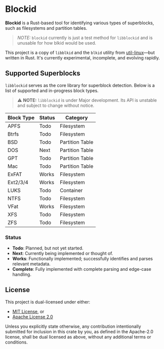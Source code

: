 # Blockid

**Blockid** is a Rust-based tool for identifying various types of superblocks, such as filesystems and partition tables.
> *NOTE:* `blockid` currently is just a test method for `libblockid` and is unusable for how blkid would be used.

This project is a copy of `libblkid` and the `blkid` utility from [util-linux](https://github.com/util-linux/util-linux/)—but written in Rust. It's currently experimental, incomplete, and evolving rapidly.

## Supported Superblocks

`libblockid` serves as the core library for superblock detection. Below is a list of supported and in-progress block types.

> ⚠️ **NOTE:** `libblockid` is under Major development. Its API is unstable and subject to change without notice.

| Block Type | Status | Category         |
|------------|--------|------------------|
| APFS       | Todo   | Filesystem       |
| Btrfs      | Todo   | Filesystem       |
| BSD        | Todo   | Partition Table  |
| DOS        | Next   | Partition Table  |
| GPT        | Todo   | Partition Table  |
| Mac        | Todo   | Partition Table  |
| ExFAT      | Works  | Filesystem       |
| Ext2/3/4   | Works  | Filesystem       |
| LUKS       | Todo   | Container        |
| NTFS       | Todo   | Filesystem       |
| VFat       | Works  | Filesystem       |
| XFS        | Todo   | Filesystem       |
| ZFS        | Todo   | Filesystem       |

### Status

- **Todo**: Planned, but not yet started.
- **Next**: Currently being implemented or thought of.
- **Works**: Functionally implemented; successfully identifies and parses relevant metadata.
- **Complete**: Fully implemented with complete parsing and edge-case handling.

## License

This project is dual-licensed under either:

- [MIT License](LICENSE-MIT), or
- [Apache License 2.0](LICENSE-APACHE)

Unless you explicitly state otherwise, any contribution intentionally submitted for inclusion in this crate by you, as defined in the Apache-2.0 license, shall be dual licensed as above, without any additional terms or conditions. 
